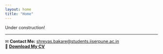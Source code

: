 ```yaml
---
layout: home
title: "Home"
---
```


<!-- # Welcome to My High Energy Physics World ⚛️

## About Me  
I am **Shreyas Bakare**, a High Energy Physicist working on experimental particle physics with CMS at CERN.  
I specialize in **machine learning techniques for HEP**, particularly **Graph Neural Networks** for event classification.  

## Research Interests  
- **Collider Physics:** Exploring new physics at high energies.  
- **Machine Learning for HEP:** Using Graph Neural Networks for event classification.  
- **Lepton Final States:** Studying WZ, ZZ, and multi-lepton events in CMS data.  

## Featured Projects  
🔹 **Graph Neural Networks for CMS Data Analysis**  
🔹 **Lepton Pairing Algorithm for Multilepton Final States**  
🔹 **Charge Misidentification Rate Measurements at CMS**   -->

Under construction!

---

✉ **Contact Me:** [shreyas.bakare@students.iiserpune.ac.in](mailto:shreyas.bakare@students.iiserpune.ac.in)  
📄 **[Download My CV](cv_shreyas_bakare.pdf)**  
